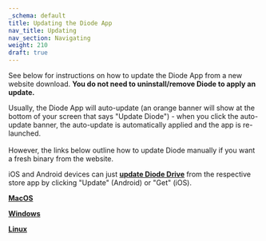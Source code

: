 ```yaml
---
_schema: default
title: Updating the Diode App
nav_title: Updating
nav_section: Navigating
weight: 210
draft: true
---
```

See below for instructions on how to update the Diode App from a new website download. **You do not need to uninstall/remove Diode to apply an update.**

Usually, the Diode App will auto-update (an orange banner will show at the bottom of your screen that says "Update Diode") - when you click the auto-update banner, the auto-update is automatically applied and the app is re-launched.<br><br>However, the links below outline how to update Diode manually if you want a fresh binary from the website.

iOS and Android devices can just <a href="https://diode.io/download#app" target="_blank" rel="noopener"><strong>update Diode Drive</strong></a> from the respective store app by clicking "Update" (Android) or "Get" (iOS).

<a href="https://support.diode.io/article/tdjgrfa7j8" target="_blank" rel="noopener"><strong>MacOS</strong></a>

<a href="https://support.diode.io/article/fl06iuxxe4" target="_blank" rel="noopener"><strong>Windows</strong></a>

<a href="https://support.diode.io/article/y4o1695k29" target="_blank" rel="noopener"><strong>Linux</strong></a>